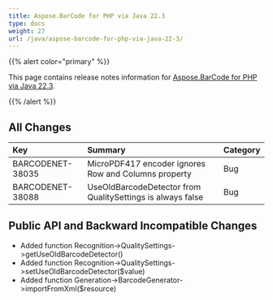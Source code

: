 ```yaml
---
title: Aspose.BarCode for PHP via Java 22.3
type: docs
weight: 27
url: /java/aspose-barcode-for-php-via-java-22-3/
---
```


{{% alert color="primary" %}} 

This page contains release notes information for [Aspose.BarCode for PHP via Java 22.3](https://downloads.aspose.com/barcode/php/new-releases/aspose.barcode-for-php-via-java-22.3/).

{{% /alert %}} 
## **All Changes**

|**Key**|**Summary**|**Category**|
| :- | :- | :- |
|BARCODENET-38035|MicroPDF417 encoder ignores Row and Columns property|Bug|
|BARCODENET-38088|UseOldBarcodeDetector from QualitySettings is always false|Bug|

## **Public API and Backward Incompatible Changes**
- Added function Recognition->QualitySettings->getUseOldBarcodeDetector()
- Added function Recognition->QualitySettings->setUseOldBarcodeDetector($value)
- Added function Generation->BarcodeGenerator->importFromXml($resource)